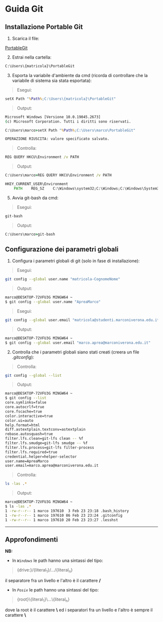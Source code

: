 # Guida Git

## Installazione Portable Git
1) Scarica il file:

[PortableGit](https://github.com/git-for-windows/git/releases/download/v2.39.1.windows.1/PortableGit-2.39.1-64-bit.7z.exe)

2) Estrai nella cartella:

```cmd
C:\Users\{matricola}\PortableGit
```

3) Esporta la variabile d'ambiente da cmd (ricorda di controllare che la variabile di sistema sia stata esportata):

> Esegui:
```cmd
setX Path "%Path%;C:\Users\{matricola}\PortableGit"
```
> Output:
```cmd
Microsoft Windows [Versione 10.0.19045.2673]
(c) Microsoft Corporation. Tutti i diritti sono riservati.

C:\Users\marco>setX Path "%Path%;C:\Users\marco\PortableGit"

OPERAZIONE RIUSCITA: valore specificato salvato.
```
> Controlla:
```cmd
REG QUERY HKCU\Environment /v PATH
```
> Output:
```cmd
C:\Users\marco>REG QUERY HKCU\Environment /v PATH

HKEY_CURRENT_USER\Environment
    PATH    REG_SZ    C:\Windows\system32;C:\Windows;C:\Windows\System32\Wbem;C:\Windows\System32\WindowsPowerShell\v1.0\;C:\Windows\System32\OpenSSH\;C:\Users\marco\AppData\Local\Microsoft\WindowsApps;C:\Users\marco\PortableGit
```

5) Avvia git-bash da cmd:

> Esegui:
```cmd
git-bash
```
> Output:
```cmd
C:\Users\marco>git-bash
```

## Configurazione dei parametri globali

1) Configura i parametri globali di git (solo in fase di installazione):

> Esegui:
```bash
git config --global user.name "matricola-CognomeNome"
```
> Output:
```bash
marco@DESKTOP-72VFU3G MINGW64 ~
$ git config --global user.name "ApreaMarco"
```
> Esegui:
```bash
git config --global user.email "matricola@studenti.marconiverona.edu.it"
```
> Output:
```bash
marco@DESKTOP-72VFU3G MINGW64 ~
$ git config --global user.email "marco.aprea@marconiverona.edu.it"
```

2) Controlla che i parametri globali siano stati creati (creera un file *.gitconfig*):

> Controlla:
```bash
git config --global --list
```
> Output:
```bash
marco@DESKTOP-72VFU3G MINGW64 ~
$ git config --list
core.symlinks=false
core.autocrlf=true
core.fscache=true
color.interactive=true
color.ui=auto
help.format=html
diff.astextplain.textconv=astextplain
rebase.autosquash=true
filter.lfs.clean=git-lfs clean -- %f
filter.lfs.smudge=git-lfs smudge -- %f
filter.lfs.process=git-lfs filter-process
filter.lfs.required=true
credential.helper=helper-selector
user.name=ApreaMarco
user.email=marco.aprea@marconiverona.edu.it
```
> Controlla:
```bash
ls -las .*
```
> Output:
```bash
marco@DESKTOP-72VFU3G MINGW64 ~
$ ls -las .*
1 -rw-r--r-- 1 marco 197610  3 Feb 23 23:18 .bash_history
1 -rw-r--r-- 1 marco 197610 86 Feb 23 23:24 .gitconfig
1 -rw-r--r-- 1 marco 197610 20 Feb 23 23:27 .lesshst
```

---

## Approfondimenti

**NB:**

- In *`Windows`* le path hanno una sintassi del tipo:

> {drive:}/{literal<sub>1</sub>}/.../{literal<sub>n</sub>}

il separatore fra un livello e l'altro è il carattere **/**

- In *`Posix`* le path hanno una sintassi del tipo:

> {root}\\{literal<sub>1</sub>}\\...\\{literal<sub>n</sub>}

dove la root è il carattere **\\** ed i separatori fra un livello e l'altro è sempre il carattere **\\**
